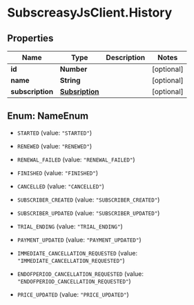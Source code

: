 # SubscreasyJsClient.History

## Properties

Name | Type | Description | Notes
------------ | ------------- | ------------- | -------------
**id** | **Number** |  | [optional] 
**name** | **String** |  | [optional] 
**subscription** | [**Subsription**](Subsription.md) |  | [optional] 



## Enum: NameEnum


* `STARTED` (value: `"STARTED"`)

* `RENEWED` (value: `"RENEWED"`)

* `RENEWAL_FAILED` (value: `"RENEWAL_FAILED"`)

* `FINISHED` (value: `"FINISHED"`)

* `CANCELLED` (value: `"CANCELLED"`)

* `SUBSCRIBER_CREATED` (value: `"SUBSCRIBER_CREATED"`)

* `SUBSCRIBER_UPDATED` (value: `"SUBSCRIBER_UPDATED"`)

* `TRIAL_ENDING` (value: `"TRIAL_ENDING"`)

* `PAYMENT_UPDATED` (value: `"PAYMENT_UPDATED"`)

* `IMMEDIATE_CANCELLATION_REQUESTED` (value: `"IMMEDIATE_CANCELLATION_REQUESTED"`)

* `ENDOFPERIOD_CANCELLATION_REQUESTED` (value: `"ENDOFPERIOD_CANCELLATION_REQUESTED"`)

* `PRICE_UPDATED` (value: `"PRICE_UPDATED"`)




